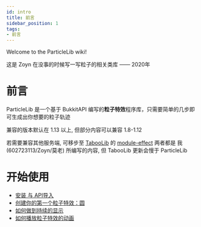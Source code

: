 ```yaml
---
id: intro
title: 前言
sidebar_position: 1
tags:
- 前言
---
```

Welcome to the ParticleLib wiki!

这是 Zoyn 在没事的时候写一写粒子的相关类库 —— 2020年

# 前言
ParticleLib 是一个基于 BukkitAPI 编写的**粒子特效**程序库，只需要简单的几步即可生成出你想要的粒子轨迹

兼容的版本默认在 1.13 以上, 但部分内容可以兼容 1.8-1.12

若需要兼容其他服务端, 可移步至 [TabooLib](https://github.com/TabooLib/taboolib) 的 [module-effect](https://github.com/TabooLib/taboolib/tree/master/module/module-effect) 两者都是 我(602723113/Zoyn/莫老) 所编写的内容, 但 TabooLib 更新会慢于 ParticleLib

# 开始使用
- [安装 与 API导入](./开始使用/安装与API导入.mdx)
- [创建你的第一个粒子特效：圆](./开始使用/创建你的第一个粒子特效：圆.mdx)
- [如何做到持续的显示](./开始使用/如何做到持续的显示.mdx)
- [如何播放粒子特效的动画](./开始使用/如何播放粒子特效的动画.mdx)